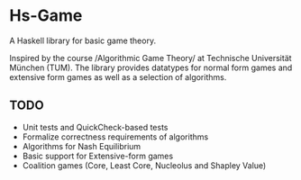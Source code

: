 Hs-Game
=======
A Haskell library for basic game theory.

Inspired by the course /Algorithmic Game Theory/ at Technische Universität München (TUM). The library provides datatypes for normal form games and extensive form games as well as a selection of algorithms.


TODO
----
- Unit tests and QuickCheck-based tests
- Formalize correctness requirements of algorithms
- Algorithms for Nash Equilibrium
- Basic support for Extensive-form games
- Coalition games (Core, Least Core, Nucleolus and Shapley Value)